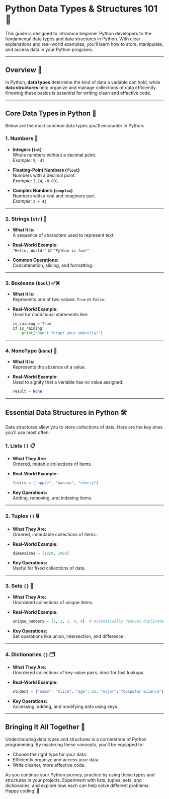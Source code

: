 # Python Data Types & Structures 101 🐍

This guide is designed to introduce beginner Python developers to the fundamental data types and data structures in Python. With clear explanations and real-world examples, you'll learn how to store, manipulate, and access data in your Python programs.

---

## Overview 📖

In Python, **data types** determine the kind of data a variable can hold, while **data structures** help organize and manage collections of data efficiently. Knowing these basics is essential for writing clean and effective code.

---

## Core Data Types in Python 🚀

Below are the most common data types you'll encounter in Python:

### 1. Numbers 🔢

- **Integers (`int`)**  
  Whole numbers without a decimal point.  
  *Example:* `5`, `-42`

- **Floating-Point Numbers (`float`)**  
  Numbers with a decimal point.  
  *Example:* `3.14`, `-0.001`

- **Complex Numbers (`complex`)**  
  Numbers with a real and imaginary part.  
  *Example:* `3 + 4j`

---

### 2. Strings (`str`) 💬

- **What It Is:**  
  A sequence of characters used to represent text.

- **Real-World Example:**  
  `"Hello, World!"` or `"Python is fun!"`

- **Common Operations:**  
  Concatenation, slicing, and formatting.

---

### 3. Booleans (`bool`) ✅❌

- **What It Is:**  
  Represents one of two values: `True` or `False`.

- **Real-World Example:**  
  Used for conditional statements like:
  ```python
  is_raining = True
  if is_raining:
      print("Don't forget your umbrella!")
  ```

---

### 4. NoneType (`None`) 🚫

- **What It Is:**  
  Represents the absence of a value.

- **Real-World Example:**  
  Used to signify that a variable has no value assigned:
  ```python
  result = None
  ```

---

## Essential Data Structures in Python 🛠️

Data structures allow you to store collections of data. Here are the key ones you'll use most often:

### 1. Lists `[]` 📋

- **What They Are:**  
  Ordered, mutable collections of items.

- **Real-World Example:**  
  ```python
  fruits = ["apple", "banana", "cherry"]
  ```

- **Key Operations:**  
  Adding, removing, and indexing items.

---

### 2. Tuples `()` 🔒

- **What They Are:**  
  Ordered, immutable collections of items.

- **Real-World Example:**  
  ```python
  dimensions = (1920, 1080)
  ```

- **Key Operations:**  
  Useful for fixed collections of data.

---

### 3. Sets `{}` 🔢

- **What They Are:**  
  Unordered collections of unique items.

- **Real-World Example:**  
  ```python
  unique_numbers = {1, 2, 3, 4, 4}  # Automatically removes duplicates
  ```

- **Key Operations:**  
  Set operations like union, intersection, and difference.

---

### 4. Dictionaries `{}` 🗂️

- **What They Are:**  
  Unordered collections of key-value pairs, ideal for fast lookups.

- **Real-World Example:**  
  ```python
  student = {"name": "Alice", "age": 21, "major": "Computer Science"}
  ```

- **Key Operations:**  
  Accessing, adding, and modifying data using keys.

---

## Bringing It All Together 🔄

Understanding data types and structures is a cornerstone of Python programming. By mastering these concepts, you'll be equipped to:

- Choose the right type for your data.
- Efficiently organize and access your data.
- Write cleaner, more effective code.

As you continue your Python journey, practice by using these types and structures in your projects. Experiment with lists, tuples, sets, and dictionaries, and explore how each can help solve different problems. Happy coding! 🎉
